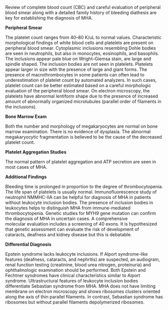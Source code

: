 Review of complete blood count (CBC) and careful evaluation of peripheral blood smear along with a detailed family history of bleeding diathesis are key for establishing the diagnosis of MHA.

**Peripheral Smear**

The platelet count ranges from 40–80 K/uL to normal values. Characteristic morphological findings of white blood cells and platelets are present on peripheral blood smear. Cytoplasmic inclusions resembling Dohle bodies are seen in neutrophils, but also in monocytes, eosinophils, and basophils. The inclusions appear pale blue on Wright–Giemsa stain, are large and spindle shaped. The inclusion bodies are not seen in platelets. Platelets appear larger in size with the presence of large and giant forms. The presence of macrothrombocytes in some patients can often lead to underestimation of platelet count by automated analyzers. In such cases, platelet count can be better estimated based on a careful morphologic evaluation of the peripheral blood smear. On electron microscopy, the platelets have abnormal lentiform shape due to the presence of increased amount of abnormally organized microtubules (parallel order of filaments in the inclusions).

**Bone Marrow Exam**

Both the number and morphology of megakaryocytes are normal on bone marrow examination. There is no evidence of dysplasia. The abnormal megakaryocytic fragmentation is believed to be the cause of the decreased platelet count.

**Platelet Aggregation Studies**

The normal pattern of platelet aggregation and ATP secretion are seen in most cases of MHA.

**Additional Findings**

Bleeding time is prolonged in proportion to the degree of thrombocytopenia. The life span of platelets is usually normal. Immunofluorescence study of neutrophil NMMHC-IIA can be helpful for diagnosis of MHA in patients without leukocyte inclusion bodies. The presence of inclusion bodies in leukocytes helps to distinguish MHA from immune-mediated thrombocytopenia. Genetic studies for MYH9 gene mutation can confirm the diagnosis of MHA in uncertain cases. A comprehensive molecular evaluation includes a screening of 40 exons. It is hypothesized that genetic assessment can evaluate the risk of development of cataracts, deafness and kidney disease but this is debatable.

**Differential Diagnosis**

Epstein syndrome lacks leukocyte inclusions. If Alport syndrome-like features (deafness, cataracts, and nephritis) are suspected, an audiogram, renal function testing (creatinine, blood urea nitrogen, proteinuria) and ophthalmologic examination should be performed. Both Epstein and Fechtner syndromes have clinical characteristics similar to Alport syndrome. Ultrastructural features of leukocyte inclusion bodies differentiate Sebastian syndrome from MHA. MHA does not have limiting membrane on electron microscopy and shows ribosomes clusters oriented along the axis of thin parallel filaments. In contrast, Sebastian syndrome has ribosomes but without parallel filaments depolymerized ribosomes.